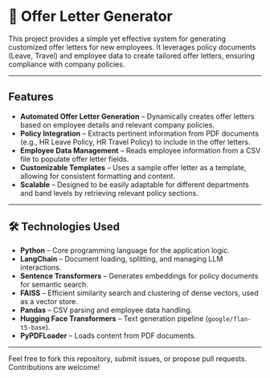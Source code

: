 # 📄 Offer Letter Generator

This project provides a simple yet effective system for generating customized offer letters for new employees. It leverages policy documents (Leave, Travel) and employee data to create tailored offer letters, ensuring compliance with company policies.

---

##  Features

- **Automated Offer Letter Generation** – Dynamically creates offer letters based on employee details and relevant company policies.  
- **Policy Integration** – Extracts pertinent information from PDF documents (e.g., HR Leave Policy, HR Travel Policy) to include in the offer letters.  
- **Employee Data Management** – Reads employee information from a CSV file to populate offer letter fields.  
- **Customizable Templates** – Uses a sample offer letter as a template, allowing for consistent formatting and content.  
- **Scalable** – Designed to be easily adaptable for different departments and band levels by retrieving relevant policy sections.  

---

## 🛠️ Technologies Used

- **Python** – Core programming language for the application logic.  
- **LangChain** – Document loading, splitting, and managing LLM interactions.  
- **Sentence Transformers** – Generates embeddings for policy documents for semantic search.  
- **FAISS** – Efficient similarity search and clustering of dense vectors, used as a vector store.  
- **Pandas** – CSV parsing and employee data handling.  
- **Hugging Face Transformers** – Text generation pipeline (`google/flan-t5-base`).  
- **PyPDFLoader** – Loads content from PDF documents.  

---
Feel free to fork this repository, submit issues, or propose pull requests. Contributions are welcome!

